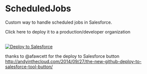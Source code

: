 # ScheduledJobs
Custom way to handle scheduled jobs in Salesforce.

Click here to deploy it to a production/developer organization <br/><br/>

<a href="https://githubsfdeploy.herokuapp.com?owner=ABSINV&repo=ScheduledJobs">
  <img alt="Deploy to Salesforce"
       src="https://raw.githubusercontent.com/afawcett/githubsfdeploy/master/src/main/webapp/resources/img/deploy.png">
</a>

thanks to @afawcett for the deploy to Salesforce button
http://andyinthecloud.com/2014/09/27/the-new-github-deploy-to-salesforce-tool-button/




